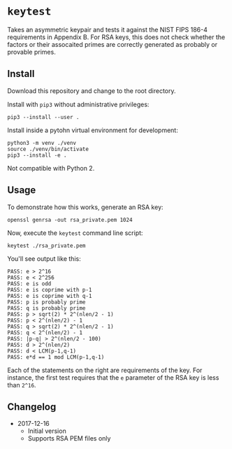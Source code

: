 
# `keytest`

Takes an asymmetric keypair and tests it against the NIST FIPS 186-4
requirements in Appendix B. For RSA keys, this does not check whether the
factors or their assocaited primes are correctly generated as probably or
provable primes.

## Install

Download this repository and change to the root directory.

Install with `pip3` without administrative privileges:

    pip3 --install --user .
    
Install inside a pytohn virtual environment for development:

    python3 -m venv ./venv
    source ./venv/bin/activate
    pip3 --install -e .

Not compatible with Python 2.

## Usage

To demonstrate how this works, generate an RSA key:

    openssl genrsa -out rsa_private.pem 1024

Now, execute the `keytest` command line script:

    keytest ./rsa_private.pem
    
You'll see output like this:

    PASS: e > 2^16
    PASS: e < 2^256
    PASS: e is odd
    PASS: e is coprime with p-1
    PASS: e is coprime with q-1
    PASS: p is probably prime
    PASS: q is probably prime
    PASS: p > sqrt(2) * 2^(nlen/2 - 1)
    PASS: p < 2^(nlen/2) - 1
    PASS: q > sqrt(2) * 2^(nlen/2 - 1)
    PASS: q < 2^(nlen/2) - 1
    PASS: |p-q| > 2^(nlen/2 - 100)
    PASS: d > 2^(nlen/2)
    PASS: d < LCM(p-1,q-1)
    PASS: e*d == 1 mod LCM(p-1,q-1)
    
Each of the statements on the right are requirements of the key. For instance,
the first test requires that the `e` parameter of the RSA key is less than
`2^16`.

## Changelog

 * 2017-12-16
   - Initial version
   - Supports RSA PEM files only
   

